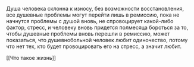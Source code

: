 Душа человека склонна к износу, без возможности восстановления, все душевные проблемы могут перейти лишь в ремиссию, пока не начнутся проблемы с душой вновь, не спровоцирует какой-либо фактор, стресс, и человеку вновь придется полмесяца бороться за то, чтобы душевные проблемы вновь перешли в ремиссию, может показаться, что душевнобольной человек любит одиночество, потому что нет тех, кто будет провоцировать его на стресс, а значит любит.

[[Что такое жизнь]]